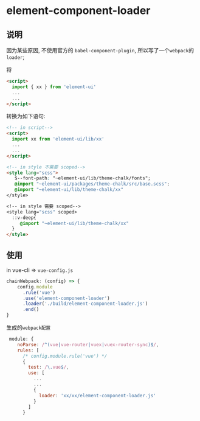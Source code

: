 # element-component-loader

## 说明

因为某些原因, 不使用官方的 `babel-component-plugin`,  所以写了一个`webpack`的`loader`;

将
```html
<script>
  import { xx } from 'element-ui'
  ...
  ...
</script>
```
转换为如下语句:

```html
<!-- in script-->
<script>
  import xx from 'element-ui/lib/xx'
  ...
  ...
</script>

<!-- in style 不需要 scoped-->
<style lang="scss">
   $--font-path: "~element-ui/lib/theme-chalk/fonts";
   @import "~element-ui/packages/theme-chalk/src/base.scss";
   @import "~element-ui/lib/theme-chalk/xx"
</style>

<!-- in style 需要 scoped-->
<style lang="scss" scoped>
  ::v-deep{
     @import "~element-ui/lib/theme-chalk/xx"
  }
</style>
```

## 使用

in vue-cli =>  `vue-config.js`
```javascript
chainWebpack: (config) => {
    config.module
      .rule('vue')
      .use('element-component-loader')
      .loader('./build/element-component-loader.js')
      .end()
}
```
生成的`webpack配置`
```javascript
 module: {
    noParse: /^(vue|vue-router|vuex|vuex-router-sync)$/,
    rules: [
      /* config.module.rule('vue') */
      {
        test: /\.vue$/,
        use: [
          ...
          ...
          {
            loader: 'xx/xx/element-component-loader.js'
          }
        ]
      }
```
